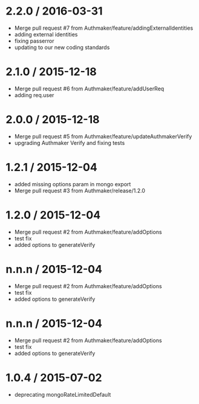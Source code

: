 
2.2.0 / 2016-03-31
==================

  * Merge pull request #7 from Authmaker/feature/addingExternalIdentities
  * adding external identities 
  * fixing passerror
  * updating to our new coding standards

2.1.0 / 2015-12-18
==================

  * Merge pull request #6 from Authmaker/feature/addUserReq
  * adding req.user

2.0.0 / 2015-12-18
==================

  * Merge pull request #5 from Authmaker/feature/updateAuthmakerVerify
  * upgrading Authmaker Verify and fixing tests

1.2.1 / 2015-12-04
==================

  * added missing options param in mongo export
  * Merge pull request #3 from Authmaker/release/1.2.0

1.2.0 / 2015-12-04
==================

  * Merge pull request #2 from Authmaker/feature/addOptions
  * test fix
  * added options to generateVerify

n.n.n / 2015-12-04
==================

  * Merge pull request #2 from Authmaker/feature/addOptions
  * test fix
  * added options to generateVerify

n.n.n / 2015-12-04
==================

  * Merge pull request #2 from Authmaker/feature/addOptions
  * test fix
  * added options to generateVerify

1.0.4 / 2015-07-02
==================

  * deprecating mongoRateLimitedDefault
